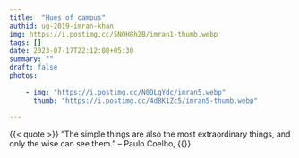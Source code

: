 ```yaml
---
title:  "Hues of campus"
authid: ug-2019-imran-khan
img: https://i.postimg.cc/5NQH8h2B/imran1-thumb.webp
tags: []
date: 2023-07-17T22:12:08+05:30
summary: ""
draft: false
photos:
   
    - img: "https://i.postimg.cc/N0DLgYdc/imran5.webp"
      thumb: "https://i.postimg.cc/4d8K1Zc5/imran5-thumb.webp"
    
---
```


{{< quote >}}
“The simple things are also the most extraordinary things, and only the wise can see them.” – Paulo Coelho, 
{{</quote>}}
